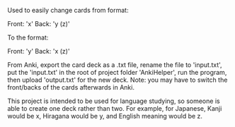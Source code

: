 Used to easily change cards from format:

Front: 'x'
Back: 'y (z)'


To the format:

Front: 'y'
Back: 'x (z)'


From Anki, export the card deck as a .txt file, rename the file to 'input.txt', put the 'input.txt' in the root of project folder 'AnkiHelper', run the program, then upload 'output.txt' for the new deck. Note: you may have to switch the front/backs of the cards afterwards in Anki.


This project is intended to be used for language studying, so someone is able to create one deck rather than two. For example, for Japanese, Kanji would be x, Hiragana would be y, and English meaning would be z.
